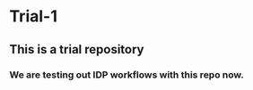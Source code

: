 # Trial-1

## This is a trial repository

### We are testing out IDP workflows with this repo now. 
